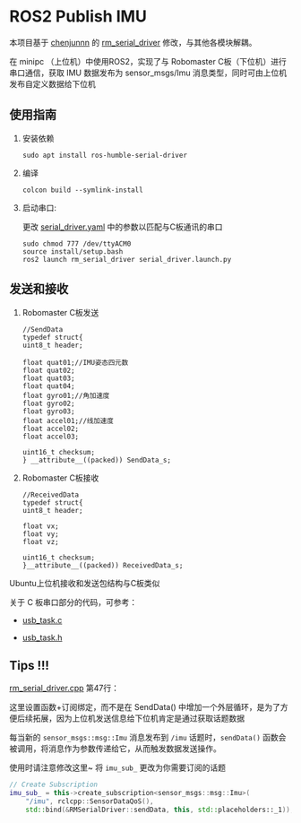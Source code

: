 # ROS2 Publish IMU

本项目基于 [chenjunnn](https://github.com/chenjunnn) 的 [rm_serial_driver](https://gitlab.com/rm_vision/rm_serial_driver) 修改，与其他各模块解耦。

在 minipc （上位机）中使用ROS2，实现了与 Robomaster C板（下位机）进行串口通信，获取 IMU 数据发布为 sensor_msgs/Imu 消息类型，同时可由上位机发布自定义数据给下位机


## 使用指南

1. 安装依赖 
    ```
    sudo apt install ros-humble-serial-driver
    ```

2. 编译
    ```
    colcon build --symlink-install
    ```

2. 启动串口:  

    更改 [serial_driver.yaml](config/serial_driver.yaml) 中的参数以匹配与C板通讯的串口
    
    ```
    sudo chmod 777 /dev/ttyACM0
    source install/setup.bash
    ros2 launch rm_serial_driver serial_driver.launch.py
    ```



## 发送和接收

1. Robomaster C板发送
    ```
    //SendData
    typedef struct{
    uint8_t header;

    float quat01;//IMU姿态四元数
    float quat02;
    float quat03;
    float quat04;
    float gyro01;//角加速度
    float gyro02;
    float gyro03;
    float accel01;//线加速度
    float accel02;
    float accel03;

    uint16_t checksum;
    } __attribute__((packed)) SendData_s;
    ```

2. Robomaster C板接收
    ```
    //ReceivedData
    typedef struct{
    uint8_t header;

    float vx; 
    float vy; 
    float vz; 

    uint16_t checksum;
    }__attribute__((packed)) ReceivedData_s;
    ```
Ubuntu上位机接收和发送包结构与C板类似

关于 C 板串口部分的代码，可参考：

- [usb_task.c](https://gitee.com/LihanChen2004/C_Board_SendIMU/blob/master/application/usb_task.c)

- [usb_task.h](https://gitee.com/LihanChen2004/C_Board_SendIMU/blob/master/application/usb_task.h)

## Tips !!!
[rm_serial_driver.cpp](src/rm_serial_driver.cpp) 第47行：

这里设置函数+订阅绑定，而不是在 SendData() 中增加一个外层循环，是为了方便后续拓展，因为上位机发送信息给下位机肯定是通过获取话题数据

每当新的 `sensor_msgs::msg::Imu` 消息发布到 `/imu` 话题时，`sendData()` 函数会被调用，将消息作为参数传递给它，从而触发数据发送操作。

使用时请注意修改这里~ 将 `imu_sub_` 更改为你需要订阅的话题 


```C++
// Create Subscription
imu_sub_ = this->create_subscription<sensor_msgs::msg::Imu>(
    "/imu", rclcpp::SensorDataQoS(),
    std::bind(&RMSerialDriver::sendData, this, std::placeholders::_1));
```
  
